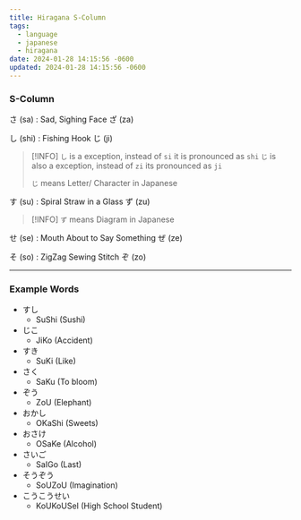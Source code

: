 ```yaml
---
title: Hiragana S-Column
tags:
  - language
  - japanese
  - hiragana
date: 2024-01-28 14:15:56 -0600
updated: 2024-01-28 14:15:56 -0600
---
```


### S-Column

さ (sa) : Sad, Sighing Face
ざ (za)

し (shi) : Fishing Hook
じ (ji)

 > [!INFO]
 > `し` is a exception, instead of `si` it is pronounced as `shi`
 > `じ` is also a exception, instead of `zi` its pronounced as `ji`
 > 
 > `じ` means Letter/ Character in Japanese

す (su) : Spiral Straw in a Glass
ず (zu)

 > [!INFO]
 > `ず` means Diagram in Japanese

せ (se) : Mouth About to Say Something
ぜ (ze)

そ (so) : ZigZag Sewing Stitch
ぞ (zo)

---

### Example Words

* すし
	* SuShi (Sushi)
* じこ
	* JiKo (Accident)
* すき
	* SuKi (Like)
* さく
	* SaKu (To bloom)
* ぞう
	* ZoU (Elephant)
* おかし
	* OKaShi (Sweets)
* おさけ 
	* OSaKe (Alcohol)
* さいご 
	* SaIGo (Last)
* そうぞう 
	* SoUZoU (Imagination)
* こうこうせい 
	* KoUKoUSeI (High School Student)
